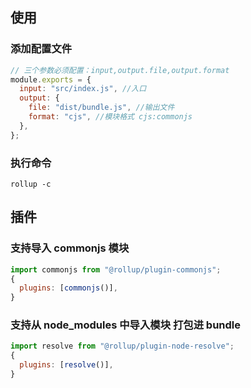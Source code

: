 ## 使用

### 添加配置文件

```js
// 三个参数必须配置：input,output.file,output.format
module.exports = {
  input: "src/index.js", //入口
  output: {
    file: "dist/bundle.js", //输出文件
    format: "cjs", //模块格式 cjs:commonjs
  },
};
```

### 执行命令

`rollup -c`

## 插件

### 支持导入 commonjs 模块

```js
import commonjs from "@rollup/plugin-commonjs";
{
  plugins: [commonjs()],
}
```

### 支持从 node_modules 中导入模块 打包进 bundle

```js
import resolve from "@rollup/plugin-node-resolve";
{
  plugins: [resolve()],
}
```
